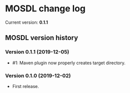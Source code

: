 MOSDL change log
================

Current version: __0.1.1__


MOSDL version history
---------------------

### Version 0.1.1 (2019-12-05)
- #1: Maven plugin now properly creates target directory.

### Version 0.1.0 (2019-12-02)
- First release.
